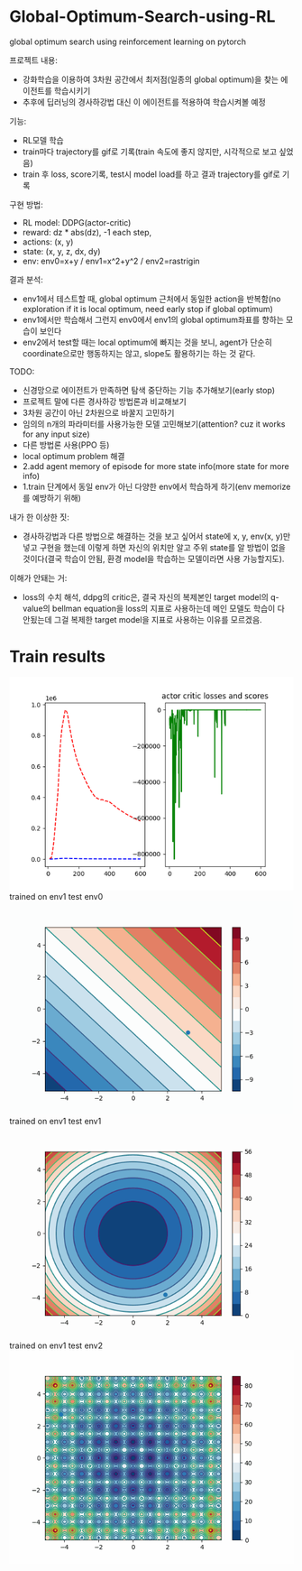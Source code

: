 # Global-Optimum-Search-using-RL
global optimum search using reinforcement learning on pytorch  

프로젝트 내용:
+ 강화학습을 이용하여 3차원 공간에서 최저점(일종의 global optimum)을 찾는 에이전트를 학습시키기  
+ 추후에 딥러닝의 경사하강법 대신 이 에이전트를 적용하여 학습시켜볼 예정  

기능:
+ RL모델 학습
+ train마다 trajectory를 gif로 기록(train 속도에 좋지 않지만, 시각적으로 보고 싶었음)
+ train 후 loss, score기록, test시 model load를 하고 결과 trajectory를 gif로 기록

구현 방법:
+ RL model: DDPG(actor-critic)
+ reward: dz * abs(dz), -1 each step,
+ actions: (x, y)
+ state: (x, y, z, dx, dy)
+ env: env0=x+y / env1=x^2+y^2 / env2=rastrigin

결과 분석:
+ env1에서 테스트할 때, global optimum 근처에서 동일한 action을 반복함(no exploration if it is local optimum, need early stop if global optimum)
+ env1에서만 학습해서 그런지 env0에서 env1의 global optimum좌표를 향하는 모습이 보인다
+ env2에서 test할 때는 local optimum에 빠지는 것을 보니, agent가 단순히 coordinate으로만 행동하지는 않고, slope도 활용하기는 하는 것 같다.

TODO:
+ 신경망으로 에이전트가 만족하면 탐색 중단하는 기능 추가해보기(early stop)
+ 프로젝트 말에 다른 경사하강 방법론과 비교해보기
+ 3차원 공간이 아닌 2차원으로 바꿀지 고민하기
+ 임의의 n개의 파라미터를 사용가능한 모델 고민해보기(attention? cuz it works for any input size)
+ 다른 방법론 사용(PPO 등)
+ local optimum problem 해결
+ 2.add agent memory of episode for more state info(more state for more info)
+ 1.train 단계에서 동일 env가 아닌 다양한 env에서 학습하게 하기(env memorize를 예방하기 위해)

내가 한 이상한 짓:
+ 경사하강법과 다른 방법으로 해결하는 것을 보고 싶어서 state에 x, y, env(x, y)만 넣고
구현을 했는데 이렇게 하면 자신의 위치만 알고 주위 state를 알 방법이 없을 것이다(결국 학습이 안됨, 환경 model을 학습하는 모델이라면 사용 가능할지도).  

이해가 안돼는 거:
+ loss의 수치 해석, ddpg의 critic은, 결국 자신의 복제본인 target model의 q-value의 bellman equation을
loss의 지표로 사용하는데 메인 모델도 학습이 다 안됬는데 그걸 복제한 target model을 지표로 사용하는 이유를 모르겠음.  

# Train results
![](https://github.com/kyle1213/Global-Optimum-Search-using-RL/blob/main/train%20result/env1.png)  
trained on env1 test env0  
![](https://github.com/kyle1213/Global-Optimum-Search-using-RL/blob/main/gifs/env1%20env0.gif)  
trained on env1 test env1  
![](https://github.com/kyle1213/Global-Optimum-Search-using-RL/blob/main/gifs/env1%20env1.gif)  
trained on env1 test env2  
![](https://github.com/kyle1213/Global-Optimum-Search-using-RL/blob/main/gifs/env1%20env2.gif)  
